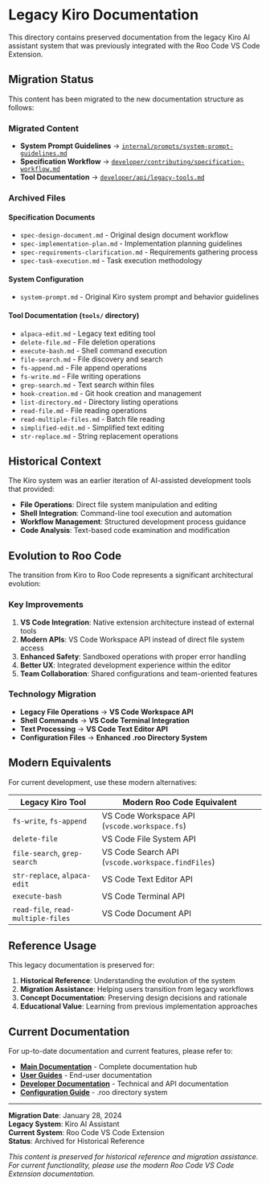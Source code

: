 # Legacy Kiro Documentation

This directory contains preserved documentation from the legacy Kiro AI assistant system that was previously integrated with the Roo Code VS Code Extension.

## Migration Status

This content has been migrated to the new documentation structure as follows:

### Migrated Content
- **System Prompt Guidelines** → [`internal/prompts/system-prompt-guidelines.md`](../../internal/prompts/system-prompt-guidelines.md)
- **Specification Workflow** → [`developer/contributing/specification-workflow.md`](../../developer/contributing/specification-workflow.md)
- **Tool Documentation** → [`developer/api/legacy-tools.md`](../../developer/api/legacy-tools.md)

### Archived Files

#### Specification Documents
- `spec-design-document.md` - Original design document workflow
- `spec-implementation-plan.md` - Implementation planning guidelines
- `spec-requirements-clarification.md` - Requirements gathering process
- `spec-task-execution.md` - Task execution methodology

#### System Configuration
- `system-prompt.md` - Original Kiro system prompt and behavior guidelines

#### Tool Documentation (`tools/` directory)
- `alpaca-edit.md` - Legacy text editing tool
- `delete-file.md` - File deletion operations
- `execute-bash.md` - Shell command execution
- `file-search.md` - File discovery and search
- `fs-append.md` - File append operations
- `fs-write.md` - File writing operations
- `grep-search.md` - Text search within files
- `hook-creation.md` - Git hook creation and management
- `list-directory.md` - Directory listing operations
- `read-file.md` - File reading operations
- `read-multiple-files.md` - Batch file reading
- `simplified-edit.md` - Simplified text editing
- `str-replace.md` - String replacement operations

## Historical Context

The Kiro system was an earlier iteration of AI-assisted development tools that provided:

- **File Operations**: Direct file system manipulation and editing
- **Shell Integration**: Command-line tool execution and automation
- **Workflow Management**: Structured development process guidance
- **Code Analysis**: Text-based code examination and modification

## Evolution to Roo Code

The transition from Kiro to Roo Code represents a significant architectural evolution:

### Key Improvements
1. **VS Code Integration**: Native extension architecture instead of external tools
2. **Modern APIs**: VS Code Workspace API instead of direct file system access
3. **Enhanced Safety**: Sandboxed operations with proper error handling
4. **Better UX**: Integrated development experience within the editor
5. **Team Collaboration**: Shared configurations and team-oriented features

### Technology Migration
- **Legacy File Operations** → **VS Code Workspace API**
- **Shell Commands** → **VS Code Terminal Integration**
- **Text Processing** → **VS Code Text Editor API**
- **Configuration Files** → **Enhanced .roo Directory System**

## Modern Equivalents

For current development, use these modern alternatives:

| Legacy Kiro Tool | Modern Roo Code Equivalent |
|------------------|----------------------------|
| `fs-write`, `fs-append` | VS Code Workspace API (`vscode.workspace.fs`) |
| `delete-file` | VS Code File System API |
| `file-search`, `grep-search` | VS Code Search API (`vscode.workspace.findFiles`) |
| `str-replace`, `alpaca-edit` | VS Code Text Editor API |
| `execute-bash` | VS Code Terminal API |
| `read-file`, `read-multiple-files` | VS Code Document API |

## Reference Usage

This legacy documentation is preserved for:

1. **Historical Reference**: Understanding the evolution of the system
2. **Migration Assistance**: Helping users transition from legacy workflows
3. **Concept Documentation**: Preserving design decisions and rationale
4. **Educational Value**: Learning from previous implementation approaches

## Current Documentation

For up-to-date documentation and current features, please refer to:

- **[Main Documentation](../../README.md)** - Complete documentation hub
- **[User Guides](../../user/)** - End-user documentation
- **[Developer Documentation](../../developer/)** - Technical and API documentation
- **[Configuration Guide](../../user/configuration/roo-directory.md)** - .roo directory system

---

**Migration Date**: January 28, 2024  
**Legacy System**: Kiro AI Assistant  
**Current System**: Roo Code VS Code Extension  
**Status**: Archived for Historical Reference

*This content is preserved for historical reference and migration assistance. For current functionality, please use the modern Roo Code VS Code Extension documentation.*
